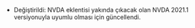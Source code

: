 - Değiştirildi: NVDA eklentisi yakında çıkacak olan NVDA 2021.1 versiyonuyla uyumlu olması için güncellendi.